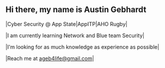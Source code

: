 ## Hi there, my name is Austin Gebhardt
|Cyber Security @ App State|AppITP|AHO Rugby|

|I am currently learning Network and Blue team Security|

|I'm looking for as much knowledge as experience as possible|

|Reach me at ageb4life@gmail.com|

<!--
**AustinisCOld/AustinisCOld** is a ✨ _special_ ✨ repository because its `README.md` (this file) appears on your GitHub profile.

Here are some ideas to get you started:

- 🔭 I’m currently working on ...
- 🌱 I’m currently learning ...
- 👯 I’m looking to collaborate on ...
- 🤔 I’m looking for help with ...
- 💬 Ask me about ...
- 📫 How to reach me: ...
- 😄 Pronouns: ...
- ⚡ Fun fact: ...
-->
